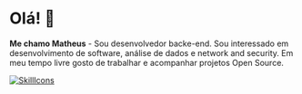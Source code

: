 # Olá! 👋
**Me chamo Matheus** - Sou desenvolvedor backe-end. Sou interessado em desenvolvimento de software, análise de dados e network and security. 
Em meu tempo livre gosto de trabalhar e acompanhar projetos Open Source.

[![SkillIcons](https://skillicons.dev/icons?i=js,html,css,java,scala,nodejs,postgre,mysql,spring,docker,linux)](https://skillicons.dev)<br/>

